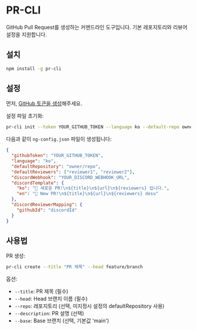 # PR-CLI

GitHub Pull Request를 생성하는 커맨드라인 도구입니다. 기본 레포지토리와 리뷰어 설정을 지원합니다.

## 설치

```bash
npm install -g pr-cli
```

## 설정

먼저, [GitHub 토큰을 생성](./GITHUB_TOKEN_KO.md)해주세요.

설정 파일 초기화:

```bash
pr-cli init --token YOUR_GITHUB_TOKEN --language ko --default-repo owner/repo
```

다음과 같이 `ng-config.json` 파일이 생성됩니다:

```json
{
  "githubToken": "YOUR_GITHUB_TOKEN",
  "language": "ko",
  "defaultRepository": "owner/repo",
  "defaultReviewers": ["reviewer1", "reviewer2"],
  "discordWebhook": "YOUR_DISCORD_WEBHOOK_URL",
  "discordTemplate": {
    "ko": "🎉 새로운 PR!\n${title}\n${url}\n${reviewers} 입니다.",
    "en": "🎉 New PR!\n${title}\n${url}\n${reviewers} desu"
  },
  "discordReviewerMapping": {
    "githubId": "discordId"
  }
}
```

## 사용법

PR 생성:

```bash
pr-cli create --title "PR 제목" --head feature/branch
```

옵션:

- `--title`: PR 제목 (필수)
- `--head`: Head 브랜치 이름 (필수)
- `--repo`: 레포지토리 (선택, 미지정시 설정의 defaultRepository 사용)
- `--description`: PR 설명 (선택)
- `--base`: Base 브랜치 (선택, 기본값 'main')
